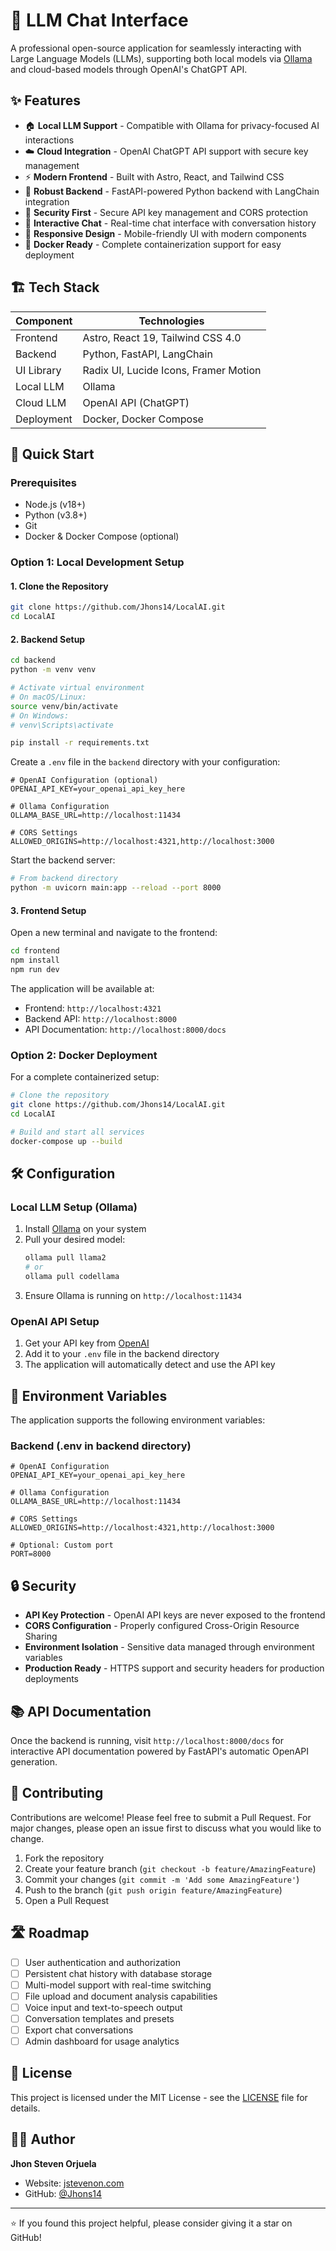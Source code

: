# 🧠 LLM Chat Interface

A professional open-source application for seamlessly interacting with Large Language Models (LLMs), supporting both local models via [Ollama](https://ollama.com/) and cloud-based models through OpenAI's ChatGPT API.

## ✨ Features

- 🏠 **Local LLM Support** - Compatible with Ollama for privacy-focused AI interactions
- ☁️ **Cloud Integration** - OpenAI ChatGPT API support with secure key management
- ⚡ **Modern Frontend** - Built with Astro, React, and Tailwind CSS
- 🚀 **Robust Backend** - FastAPI-powered Python backend with LangChain integration
- 🔐 **Security First** - Secure API key management and CORS protection
- 💬 **Interactive Chat** - Real-time chat interface with conversation history
- 📱 **Responsive Design** - Mobile-friendly UI with modern components
- 🐳 **Docker Ready** - Complete containerization support for easy deployment

## 🏗️ Tech Stack

| Component  | Technologies                          |
| ---------- | ------------------------------------- |
| Frontend   | Astro, React 19, Tailwind CSS 4.0     |
| Backend    | Python, FastAPI, LangChain            |
| UI Library | Radix UI, Lucide Icons, Framer Motion |
| Local LLM  | Ollama                                |
| Cloud LLM  | OpenAI API (ChatGPT)                  |
| Deployment | Docker, Docker Compose                |

## 🚀 Quick Start

### Prerequisites

- Node.js (v18+)
- Python (v3.8+)
- Git
- Docker & Docker Compose (optional)

### Option 1: Local Development Setup

#### 1. Clone the Repository

```bash
git clone https://github.com/Jhons14/LocalAI.git
cd LocalAI
```

#### 2. Backend Setup

```bash
cd backend
python -m venv venv

# Activate virtual environment
# On macOS/Linux:
source venv/bin/activate
# On Windows:
# venv\Scripts\activate

pip install -r requirements.txt
```

Create a `.env` file in the `backend` directory with your configuration:

```env
# OpenAI Configuration (optional)
OPENAI_API_KEY=your_openai_api_key_here

# Ollama Configuration
OLLAMA_BASE_URL=http://localhost:11434

# CORS Settings
ALLOWED_ORIGINS=http://localhost:4321,http://localhost:3000
```

Start the backend server:

```bash
# From backend directory
python -m uvicorn main:app --reload --port 8000
```

#### 3. Frontend Setup

Open a new terminal and navigate to the frontend:

```bash
cd frontend
npm install
npm run dev
```

The application will be available at:

- Frontend: `http://localhost:4321`
- Backend API: `http://localhost:8000`
- API Documentation: `http://localhost:8000/docs`

### Option 2: Docker Deployment

For a complete containerized setup:

```bash
# Clone the repository
git clone https://github.com/Jhons14/LocalAI.git
cd LocalAI

# Build and start all services
docker-compose up --build
```

## 🛠️ Configuration

### Local LLM Setup (Ollama)

1. Install [Ollama](https://ollama.com/) on your system
2. Pull your desired model:
   ```bash
   ollama pull llama2
   # or
   ollama pull codellama
   ```
3. Ensure Ollama is running on `http://localhost:11434`

### OpenAI API Setup

1. Get your API key from [OpenAI](https://platform.openai.com/)
2. Add it to your `.env` file in the backend directory
3. The application will automatically detect and use the API key

## 🔧 Environment Variables

The application supports the following environment variables:

### Backend (.env in backend directory)

```env
# OpenAI Configuration
OPENAI_API_KEY=your_openai_api_key_here

# Ollama Configuration
OLLAMA_BASE_URL=http://localhost:11434

# CORS Settings
ALLOWED_ORIGINS=http://localhost:4321,http://localhost:3000

# Optional: Custom port
PORT=8000
```

## 🔒 Security

- **API Key Protection** - OpenAI API keys are never exposed to the frontend
- **CORS Configuration** - Properly configured Cross-Origin Resource Sharing
- **Environment Isolation** - Sensitive data managed through environment variables
- **Production Ready** - HTTPS support and security headers for production deployments

## 📚 API Documentation

Once the backend is running, visit `http://localhost:8000/docs` for interactive API documentation powered by FastAPI's automatic OpenAPI generation.

## 🤝 Contributing

Contributions are welcome! Please feel free to submit a Pull Request. For major changes, please open an issue first to discuss what you would like to change.

1. Fork the repository
2. Create your feature branch (`git checkout -b feature/AmazingFeature`)
3. Commit your changes (`git commit -m 'Add some AmazingFeature'`)
4. Push to the branch (`git push origin feature/AmazingFeature`)
5. Open a Pull Request

## 🛣️ Roadmap

- [ ] User authentication and authorization
- [ ] Persistent chat history with database storage
- [ ] Multi-model support with real-time switching
- [ ] File upload and document analysis capabilities
- [ ] Voice input and text-to-speech output
- [ ] Conversation templates and presets
- [ ] Export chat conversations
- [ ] Admin dashboard for usage analytics

## 📄 License

This project is licensed under the MIT License - see the [LICENSE](LICENSE) file for details.

## 👨‍💻 Author

**Jhon Steven Orjuela**

- Website: [jstevenon.com](https://www.jstevenon.com/)
- GitHub: [@Jhons14](https://github.com/Jhons14)

---

⭐ If you found this project helpful, please consider giving it a star on GitHub!
